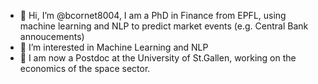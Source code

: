 - 👋 Hi, I’m @bcornet8004, I am a PhD in Finance from EPFL, using machine learning and NLP to predict market events (e.g. Central Bank annoucements)
- 👀 I’m interested in Machine Learning and NLP
- 🚀 I am now a Postdoc at the University of St.Gallen, working on the economics of the space sector.

<!---
bcornet8004/bcornet8004 is a ✨ special ✨ repository because its `README.md` (this file) appears on your GitHub profile.
You can click the Preview link to take a look at your changes.
--->
